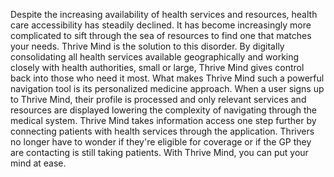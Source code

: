 Despite the increasing availability of health services and resources, health care accessibility has steadily declined. It has become increasingly more complicated to sift through the sea of resources to find one that matches your needs. Thrive Mind is the solution to this disorder. By digitally consolidating all health services available geographically and working closely with health authorities, small or large, Thrive Mind gives control back into those who need it most. What makes Thrive Mind such a powerful navigation tool is its personalized medicine approach. When a user signs up to Thrive Mind, their profile is processed and only relevant services and resources are displayed lowering the complexity of navigating through the medical system. Thrive Mind takes information access one step further by connecting patients with health services through the application. Thrivers no longer have to wonder if they're eligible for coverage or if the GP they are contacting is still taking patients. With Thrive Mind, you can put your mind at ease.
